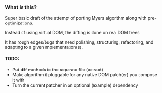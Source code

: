 ### What is this? 

Super basic draft of the attempt of porting Myers algorithm along with pre-optimizations. 

Instead of using virtual DOM, the diffing is done on real DOM trees.

It has rough edges/bugs that need polishing, structuring, refactoring, and adapting to a given implementation(s). 

#### TODO:

- Put diff methods to the separate file (extract)
- Make algorithm it pluggable for any native DOM patch(er) you compose it with
- Turn the current patcher in an optional (example) dependency
